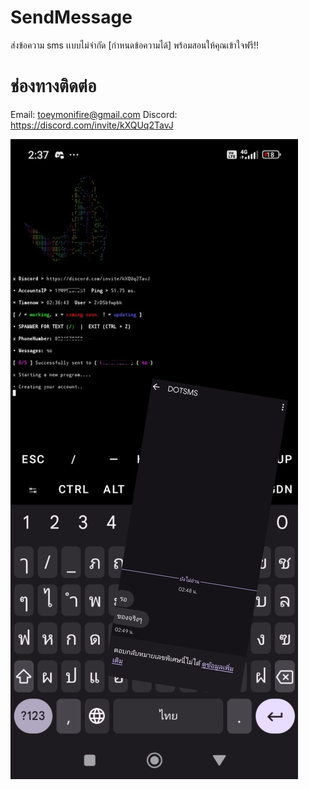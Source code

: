 # SendMessage

ส่งข้อความ sms เเบบไม่จำกัด [กำหนดข้อความได้] พร้อมสอนให้คุณเข้าใจฟรี!!

# ช่องทางติดต่อ

Email: toeymonifire@gmail.com 
Discord: https://discord.com/invite/kXQUq2TavJ

![Description of the image](2024071402532514.jpg)

